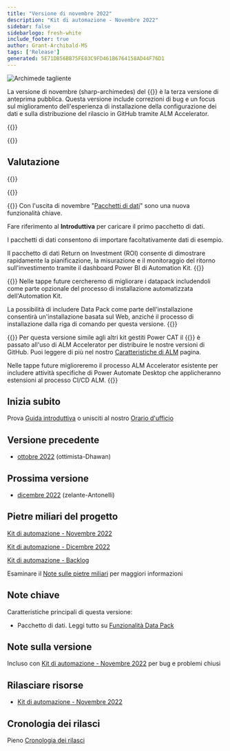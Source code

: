 ```yaml
---
title: "Versione di novembre 2022"
description: "Kit di automazione - Novembre 2022"
sidebar: false
sidebarlogo: fresh-white
include_footer: true
author: Grant-Archibald-MS
tags: ['Release']
generated: 5E71DB56BB75FE03C9FD461B6764158AD44F76D1
---
```


<div class="optional">

![Archimede tagliente](/images/sharp-archimedes.png)

La versione di novembre (sharp-archimedes) del {{<product-name>}} è la terza versione di anteprima pubblica. Questa versione include correzioni di bug e un focus sul miglioramento dell'esperienza di installazione della configurazione dei dati e sulla distribuzione del rilascio in GitHub tramite ALM Accelerator.

</div>

{{<presentation slides="1,2,3">}}

<div class="optional">

{{<presentationStyles>}}

## Valutazione

{{<questions name="/content/it/releases/november-2022.json" completed="Grazie per aver fornito feedback" showNavigationButtons="false" locale="it">}}

</div>

{{<slideStyles>}}

{{<slide  id="slide1" audio="releases/november-2022/DataPacks.mp3" description="Automation Kit Overview" image="releases/november-2022/DataPacks.svg" >}}
Con l'uscita di novembre "[Pacchetti di dati](/it/features/datapacks)" sono una nuova funzionalità chiave.

Fare riferimento al **Introduttiva** per caricare il primo pacchetto di dati.

I pacchetti di dati consentono di importare facoltativamente dati di esempio.

Il pacchetto di dati Return on Investment (ROI) consente di dimostrare rapidamente la pianificazione, la misurazione e il monitoraggio del ritorno sull'investimento tramite il dashboard Power BI di Automation Kit.
{{</slide>}}

{{<slide  id="slide2" audio="releases/november-2022/DataPacks-WhatsNext.mp3" description="Automation Kit Features" image="releases/november-2022/DataPacks-WhatsNext.svg?v=1" >}}
Nelle tappe future cercheremo di migliorare i datapack includendoli come parte opzionale del processo di installazione automatizzata dell'Automation Kit.

La possibilità di includere Data Pack come parte dell'installazione consentirà un'installazione basata sul Web, anziché il processo di installazione dalla riga di comando per questa versione.
{{</slide>}}


{{<slide id="slide3" audio="releases/november-2022/alm-roadmap.mp3" description="ALM Roadmap" localImage="/images/illustrations/alm-roadmap-2022-11.svg" >}}
Per questa versione simile agli altri kit gestiti Power CAT il {{<product-name>}} è passato all'uso di ALM Accelerator per distribuire le nostre versioni di GitHub. Puoi leggere di più nel nostro [Caratteristiche di ALM](/it/features/alm) pagina.

Nelle tappe future miglioreremo il processo ALM Accelerator esistente per includere attività specifiche di Power Automate Desktop che applicheranno estensioni al processo CI/CD ALM.
{{</slide>}}

<div class="optional">

## Inizia subito

Prova [Guida introduttiva](/it/get-started) o unisciti al nostro [Orario d'ufficio](/it/office-hours)

## Versione precedente

- [ottobre 2022](/it/releases/october-2022) (ottimista-Dhawan)

## Prossima versione

- [dicembre 2022](/it/releases/december-2022) (zelante-Antonelli)

## Pietre miliari del progetto

[Kit di automazione - Novembre 2022](https://github.com/orgs/microsoft/projects/486/views/4)

[Kit di automazione - Dicembre 2022](https://github.com/orgs/microsoft/projects/486/views/5)

[Kit di automazione - Backlog](https://github.com/orgs/microsoft/projects/486/views/1)

Esaminare il [Note sulle pietre miliari](/it/releases/milestones) per maggiori informazioni

## Note chiave

Caratteristiche principali di questa versione:

- Pacchetto di dati. Leggi tutto su [Funzionalità Data Pack](/it/features/datapacks)

## Note sulla versione

Incluso con [Kit di automazione - Novembre 2022](https://github.com/microsoft/powercat-automation-kit/releases/tag/AutomationKit-November2022) per bug e problemi chiusi

## Rilasciare risorse

- [Kit di automazione - Novembre 2022](https://github.com/microsoft/powercat-automation-kit/releases/tag/AutomationKit-November2022)

## Cronologia dei rilasci

Pieno [Cronologia dei rilasci](/it/releases)

</div>
